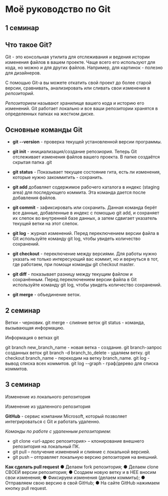 # Моё руководство по Git

## 1 семинар


## Что такое Git?
Git - это консольная утилита для отслеживания и ведения истории изменения файлов в вашем проекте. Чаще всего его используют для кода, но можно и для других файлов. Например, для картинок - полезно для дизайнеров.

С помощью Git-a вы можете откатить свой проект до более старой версии, сравнивать, анализировать или сливать свои изменения в *репозиторий*.

*Репозиторием* называют хранилище вашего кода и историю его изменений. Git работает локально и все ваши репозитории хранятся в определенных папках на жестком диске.

## Основные команды Git

* **git --version** - проверка текущей установленной версии программы.

* **git init** - инициализация/создание репозиория. 
Теперь Git отслеживает изменения файлов вашего проекта. В папке создаётся скрытая папка .git

* **git status** - Показывает текущее состояние гита, есть 
ли изменения, которые нужно закоммитить - сохранить.

*  **git add** добавляет содержимое рабочего каталога 
в индекс (staging area) для последующего коммита. Эта команда дается после добавления
файлов.

* **git commit** - зафиксировать или сохранить. Данная команда берёт все данные, добавленные в индекс с помощью git add, и сохраняет их
слепок во внутренней базе данных, а затем сдвигает указатель текущей ветки на этот слепок.

*  **git log** - журнал изменений. Перед переключением версии файла в Git
используйте команду git log, чтобы увидеть
количество сохранений.

* **git checkout** - переключение между версиями. Для работы нужно указать не только
интересующий вас коммит, но и вернуться 
в тот, где работаем, при помощи команды 
git checkout master.

*  **git diff** - показывает разницу между текущим файлом
и сохранённым. Перед переключением версии файла в Git
используйте команду git log, чтобы увидеть
количество сохранений.

* **git merge** - объединение веток.


 ## 2 семинар
 Ветки - черновик.
 git merge - слияние веток
git status - команда, вызывающая информацию.

Информация о ветках git

git branch new_branch_name - новая ветка - создание.
git branch-запрос созданных веток
git branch -d branch_to_delete - удаляем ветку.
git checkout branch_name - переходим на ветку branch_name.
git log - вывод списка всех коммитов.
git log --graph - граф/дерево для списка коммитов.

## 3 семинар 

Изменение из локального репозитория

Изменение из удаленного репозитория

**GitHub** - сервис компании Microsoft, который позволяет интегрироваться с  Git и работать удаленно.

*Команды по работе с удаленным репозиторием*:

* git clone <url-адрес репозитория> – клонирование внешнего репозитория на локальный ПК.
* git pull – получение изменений и слияние с локальной версией.
* git push – отправляет локальную версию репозитория на внешний.

**Как сделать pull request**
● Делаем fork репозитория;
● Делаем clone СВОЕЙ версии репозитория;
● Создаем новую ветку и в НЕЕ вносим свои изменения;
● Фиксируем изменения (делаем коммиты);
● Отправляем свою версию в свой GitHub;
● На сайте GitHub нажимаем кнопку pull request.


